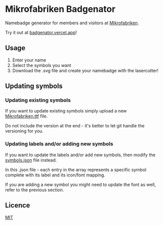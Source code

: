 # Mikrofabriken Badgenator

Namebadge generator for members and visitors at [Mikrofabriken](https://www.mikrofabriken.se).

Try it out at [badgenator.vercel.app](https://badgenator.vercel.app)!

## Usage

1. Enter your name
2. Select the symbols you want
3. Download the .svg file and create your namebadge with the lasercutter!

## Updating symbols

### Updating existing symbols

If you want to update existing symbols simply upload a new [Mikrofabriken.ttf](static/Mikrofabriken.ttf) file.

Do not include the version at the end - it's better to let git handle the versioning for you.

### Updating labels and/or adding new symbols

If you want to update the labels and/or add new symbols, then modify the [symbols.json](src/routes/symbols.json) file instead.

In this .json file - each entry in the array represents a specific symbol complete with its label and its icon/font mapping.

If you are adding a new symbol you might need to update the font as well, refer to the previous section.

## Licence

[MIT](LICENSE)

